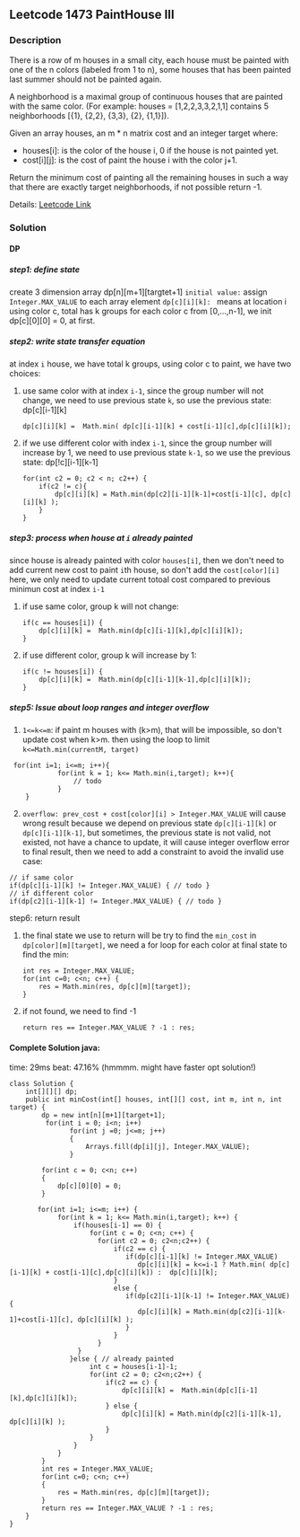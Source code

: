 ##  Leetcode 1473 PaintHouse III

### Description
There is a row of m houses in a small city, each house must be painted with one of the n colors (labeled from 1 to n), some houses that has been painted last summer should not be painted again.

A neighborhood is a maximal group of continuous houses that are painted with the same color. (For example: houses = [1,2,2,3,3,2,1,1] contains 5 neighborhoods  [{1}, {2,2}, {3,3}, {2}, {1,1}]).

Given an array houses, an m * n matrix cost and an integer target where:
* houses[i]: is the color of the house i, 0 if the house is not painted yet.
* cost[i][j]: is the cost of paint the house i with the color j+1.

Return the minimum cost of painting all the remaining houses in such a way that there are exactly target neighborhoods, if not possible return -1.

 Details: [Leetcode Link](https://leetcode.com/problems/paint-house-iii/)

### Solution
#### DP 
##### step1: define state
create 3 dimension array dp[n][m+1][targtet+1]
`initial value:` assign `Integer.MAX_VALUE` to each array element 
`dp[c][i][k]: ` means at location i using color c, total has k groups
for each color c from [0,...,n-1], we init dp[c][0][0] = 0, at first.
##### step2: write state transfer equation
at index `i` house, we have total k groups, using color c to paint, we have two choices:
1) use same color with at index `i-1`, since the group number will not change, we need to use previous state `k`, so use the previous state: dp[c][i-1][k]
    ```
    dp[c][i][k] =  Math.min( dp[c][i-1][k] + cost[i-1][c],dp[c][i][k]);
    ```
2) if we use different color with index `i-1`, since the group number will increase by 1, we need to use previous state `k-1`, so we use the previous state: dp[!c][i-1][k-1]
    ```
    for(int c2 = 0; c2 < n; c2++) {
        if(c2 != c){
            dp[c][i][k] = Math.min(dp[c2][i-1][k-1]+cost[i-1][c], dp[c][i][k] );
        }
    }
    ```
##### step3: process when house at `i` already painted
since house is already painted with color `houses[i]`, then we don't need to add current new cost to paint `i`th house, so don't add the `cost[color][i]` here, we only need to update current totoal cost compared to previous minimun cost at index `i-1`
1) if use same color, group k will not change:
    ```
    if(c == houses[i]) {
        dp[c][i][k] =  Math.min(dp[c][i-1][k],dp[c][i][k]);
    }
    ```
2) if use different color, group k will increase by 1:
    ```
    if(c != houses[i]) {
        dp[c][i][k] =  Math.min(dp[c][i-1][k-1],dp[c][i][k]);
    }
    ```
##### step5: Issue about loop ranges and integer overflow
1) `1<=k<=m`: if paint m houses with (k>m), that will be impossible, so don't update cost when k>m. then using the loop to limit `k<=Math.min(currentM, target)` 
```
 for(int i=1; i<=m; i++){
            for(int k = 1; k<= Math.min(i,target); k++){
                // todo
            }
    }
```
2) `overflow: prev_cost + cost[color][i] > Integer.MAX_VALUE` will cause wrong result
because we depend on previous state `dp[c][i-1][k]` or `dp[c][i-1][k-1]`, but sometimes, the previous state is not valid, not existed, not have a chance to update, it will cause integer overflow error to final result, then we need to add a constraint to avoid the invalid use case:
```
// if same color
if(dp[c][i-1][k] != Integer.MAX_VALUE) { // todo }
// if different color 
if(dp[c2][i-1][k-1] != Integer.MAX_VALUE) { // todo }
```

step6: return result
1)  the final state we use to return will be try to find the `min_cost` in `dp[color][m][target]`, we need a for loop for each color at final state to find the min:
    ```
    int res = Integer.MAX_VALUE;
    for(int c=0; c<n; c++) {
        res = Math.min(res, dp[c][m][target]);
    }
    ```
2) if not found, we need to find -1
    ```
    return res == Integer.MAX_VALUE ? -1 : res;
    ```
#### Complete Solution java:
time: 29ms
beat: 47.16% (hmmmm. might have faster opt solution!)
```
class Solution {
    int[][][] dp;
    public int minCost(int[] houses, int[][] cost, int m, int n, int target) {
        dp = new int[n][m+1][target+1];
         for(int i = 0; i<n; i++)
               for(int j =0; j<=m; j++)
               {
                   Arrays.fill(dp[i][j], Integer.MAX_VALUE);
               }
        
        for(int c = 0; c<n; c++)
        {
            dp[c][0][0] = 0;
        }
        
       for(int i=1; i<=m; i++) {
            for(int k = 1; k<= Math.min(i,target); k++) {
                if(houses[i-1] == 0) {
                    for(int c = 0; c<n; c++) {
                      for(int c2 = 0; c2<n;c2++) {   
                          if(c2 == c) {
                             if(dp[c][i-1][k] != Integer.MAX_VALUE)
                                dp[c][i][k] = k<=i-1 ? Math.min( dp[c][i-1][k] + cost[i-1][c],dp[c][i][k]) :  dp[c][i][k];
                          }
                          else {
                             if(dp[c2][i-1][k-1] != Integer.MAX_VALUE) {
                                dp[c][i][k] = Math.min(dp[c2][i-1][k-1]+cost[i-1][c], dp[c][i][k] );
                             }
                          }
                      }
                 }
               }else { // already painted
                    int c = houses[i-1]-1;
                    for(int c2 = 0; c2<n;c2++) {
                        if(c2 == c) {
                            dp[c][i][k] =  Math.min(dp[c][i-1][k],dp[c][i][k]);
                        } else {
                            dp[c][i][k] = Math.min(dp[c2][i-1][k-1], dp[c][i][k] );
                        }
                    } 
                }
            }
        }
        int res = Integer.MAX_VALUE;
        for(int c=0; c<n; c++)
        {
            res = Math.min(res, dp[c][m][target]);
        }
        return res == Integer.MAX_VALUE ? -1 : res;
    }
}
```
